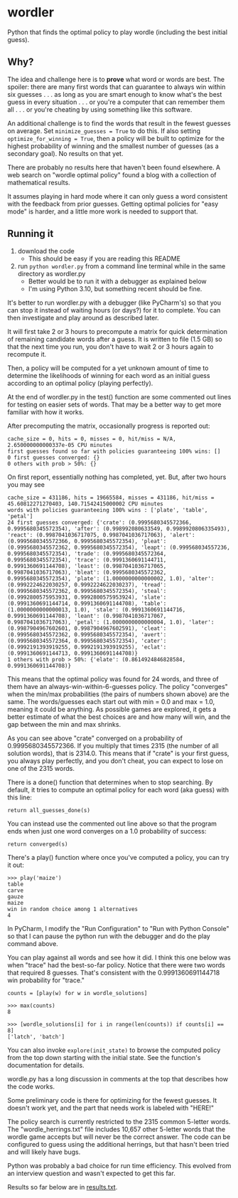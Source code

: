# wordler
Python that finds the optimal policy to play wordle (including the best initial guess).

## Why?

The idea and challenge here is to **prove** what word or words are best.  The spoiler: 
there are many first words that can guarantee to always win within six guesses . . . as 
long as you are smart enough to know what's the best guess in every situation . . . or 
you're a computer that can remember them all . . . or you're cheating by using something
like this software.

An additional challenge is to find the words that result in the fewest guesses on average.
Set `minimize_guesses = True` to do this.  If also setting `optimize_for_winning = True`, 
then a policy will be built to optimize for the highest probability of winning and the
smallest number of guesses (as a secondary goal).  No results on that yet.

There are probably no results here that haven't been found elsewhere.  A web search on
"wordle optimal policy" found a blog with a collection of mathematical results.

It assumes playing in hard mode where it can only guess a word consistent with the
feedback from prior guesses.  Getting optimal policies for "easy mode" is harder, and
a little more work is needed to support that. 

## Running it

1. download the code
   - This should be easy if you are reading this README
2. run `python wordler.py` from a command line terminal while in the same directory as wordler.py
   - Better would be to run it with a debugger as explained below
   - I'm using Python 3.10, but something recent should be fine. 

It's better to run wordler.py with a debugger (like PyCharm's) so that you can stop it 
instead of waiting hours (or days?) for it to complete.  You can then investigate and play
around as described later.

It will first take 2 or 3 hours to precompute a matrix for quick determination of 
remaining candidate words after a guess.  It is written to file (1.5 GB) so 
that the next time you run, you don't have to wait 2 or 3 hours again to recompute it.

Then, a policy will be computed for a yet unknown amount of time to determine the likelihoods
of winning for each word as an initial guess according to an optimal policy (playing perfectly). 

At the end of wordler.py in the test() function are some commented out lines for testing on
easier sets of words.  That may be a better way to get more familiar with how it works.

After precomputing the matrix, occasionally progress is reported out:

    cache_size = 0, hits = 0, misses = 0, hit/miss = N/A, 2.650000000000337e-05 CPU minutes
    first guesses found so far with policies guaranteeing 100% wins: []
    0 first guesses converged: {}
    0 others with prob > 50%: {}

On first report, essentially nothing has completed, yet.  But, after two hours you may see

    cache_size = 431186, hits = 19665584, misses = 431186, hit/miss = 45.60812271270403, 140.71542415000002 CPU minutes
    words with policies guaranteeing 100% wins : ['plate', 'table', 'petal']
    24 first guesses converged: {'crate': (0.9995680345572366, 0.9995680345572354), 'after': (0.998992080633549, 0.9989920806335493), 'react': (0.9987041036717075, 0.9987041036717063), 'alert': (0.9995680345572366, 0.9995680345572354), 'pleat': (0.9995680345572362, 0.9995680345572354), 'leapt': (0.999568034557236, 0.9995680345572354), 'trade': (0.9995680345572364, 0.9995680345572354), 'trace': (0.9991360691144711, 0.9991360691144708), 'least': (0.9987041036717065, 0.9987041036717063), 'bleat': (0.9995680345572362, 0.9995680345572354), 'plate': (1.0000000000000002, 1.0), 'alter': (0.9992224622030257, 0.9992224622030237), 'tread': (0.9995680345572362, 0.9995680345572354), 'steal': (0.9992800575953931, 0.9992800575953924), 'slate': (0.9991360691144714, 0.9991360691144708), 'table': (1.0000000000000013, 1.0), 'stale': (0.9991360691144716, 0.9991360691144708), 'leant': (0.9987041036717067, 0.9987041036717063), 'petal': (1.0000000000000004, 1.0), 'later': (0.9987904967602601, 0.9987904967602591), 'cleat': (0.9995680345572362, 0.9995680345572354), 'avert': (0.9995680345572364, 0.9995680345572354), 'cater': (0.9992191393919255, 0.9992191393919255), 'eclat': (0.9991360691144713, 0.9991360691144708)}
    1 others with prob > 50%: {'elate': (0.8614924846828584, 0.9991360691144708)}

This means that the optimal policy was found for 24 words, and three of them have an
always-win-within-6-guesses policy.  The policy "converges" when the min/max probabilities
(the pairs of numbers shown above) are the same. The words/guesses each start out with 
min = 0.0 and max = 1.0, meaning it could be anything.  As possible games are explored, it gets 
a better estimate of what the best choices are and how many will win, and the gap between
the min and max shrinks.

As you can see above "crate" converged on a probability of 0.9995680345572366.  If you
multiply that times 2315 (the number of all solution words), that is 2314.0.  This means
that if "crate" is your first guess, you always play perfectly, and you don't cheat, you
can expect to lose on one of the 2315 words. 

There is a done() function that determines when to stop searching.  By default, it tries to
compute an optimal policy for each word (aka guess) with this line: 

    return all_guesses_done(s)

You can instead use the commented out line above so that the program ends when just one word
converges on a 1.0 probability of success:

    return converged(s)

There's a play() function where once you've computed a policy, you can try it out:

    >>> play('maize')
    table
    carve
    gauze
    maize
    win in random choice among 1 alternatives
    4

In PyCharm, I modify the "Run Configuration" to "Run with Python Console" so that I can
pause the python run with the debugger and do the play command above.

You can play against all words and see how it did.  I think this one below was when "trace"
had the best-so-far policy.  Notice that there were two words that required 8 guesses.  That's
consistent with the 0.9991360691144718 win probability for "trace."

    counts = [play(w) for w in wordle_solutions]

    >>> max(counts)
    8
    
    >>> [wordle_solutions[i] for i in range(len(counts)) if counts[i] == 8]
    ['latch', 'batch']

You can also invoke `explore(init_state)` to browse the computed policy from the top down
starting with the initial state.  See the function's documentation for details.

wordle.py has a long discussion in comments at the top that describes how the code works.

Some preliminary code is there for optimizing for the fewest guesses.  It doesn't work yet,
and the part that needs work is labeled with "HERE!"

The policy search is currently restricted to the 2315 common 5-letter words.  The
"wordle_herrings.txt" file includes 10,657 other 5-letter words that the wordle
game accepts but will never be the correct answer.  The code can be configured to
guess using the additional herrings, but that hasn't been tried and will likely have bugs.

Python was probably a bad choice for run time efficiency.  This evolved from an interview
question and wasn't expected to get this far.

Results so far below are in [results.txt](results.txt).




